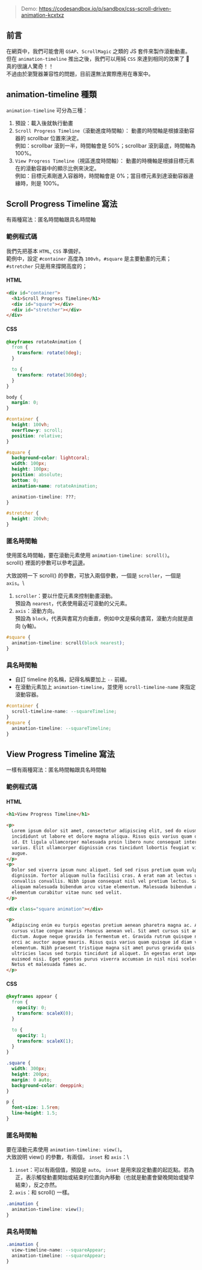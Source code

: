 > Demo: https://codesandbox.io/p/sandbox/css-scroll-driven-animation-kcxtxz

## 前言

在網頁中，我們可能會用 `GSAP`、`ScrollMagic` 之類的 JS 套件來製作滾動動畫。\
但在 `animation-timeline` 推出之後，我們可以用純 `CSS` 來達到相同的效果了 🤩 真的很讓人驚奇！！\
不過由於瀏覽器兼容性的問題，目前還無法實際應用在專案中。

## animation-timeline 種類

`animation-timeline` 可分為三種：

1. 預設：載入後就執行動畫
2. `Scroll Progress Timeline`（滾動進度時間軸）：
   動畫的時間軸是根據滾動容器的 scrollbar 位置來決定。\
   例如：scrollbar 滾到一半，時間軸會是 50%；scrollbar 滾到最底，時間軸為 100%。
3. `View Progress Timeline`（視區進度時間軸）：
   動畫的時機軸是根據目標元素在的滾動容器中的顯示比例來決定。\
   例如：目標元素剛進入容器時，時間軸會是 0%；當目標元素到達滾動容器邊緣時，則是 100%。

## Scroll Progress Timeline 寫法

有兩種寫法：匿名時間軸跟具名時間軸

### 範例程式碼

我們先把基本 `HTML`, `CSS` 準備好。\
範例中，設定 `#container` 高度為 `100vh`，`#square` 是主要動畫的元素；`#stretcher` 只是用來撐開高度的；

#### HTML

```html
<div id="container">
  <h1>Scroll Progress Timeline</h1>
  <div id="square"></div>
  <div id="stretcher"></div>
</div>
```

#### CSS

```css
@keyframes rotateAnimation {
  from {
    transform: rotate(0deg);
  }

  to {
    transform: rotate(360deg);
  }
}

body {
  margin: 0;
}

#container {
  height: 100vh;
  overflow-y: scroll;
  position: relative;
}

#square {
  background-color: lightcoral;
  width: 100px;
  height: 100px;
  position: absolute;
  bottom: 0;
  animation-name: rotateAnimation;

  animation-timeline: ???;
}

#stretcher {
  height: 200vh;
}
```

### 匿名時間軸

使用匿名時間軸，要在滾動元素使用 `animation-timeline: scroll()`。\
scroll() 裡面的參數可以參考[這邊](https://developer.mozilla.org/en-US/docs/Web/CSS/animation-timeline/scroll)。

大致說明一下 scroll() 的參數，可放入兩個參數，一個是 `scroller`，一個是 `axis`。\
1. `scroller`：要以什麼元素來控制動畫滾動。\
   預設為 `nearest`，代表使用最近可滾動的父元素。
2. `axis`：滾動方向。\
   預設為 `block`，代表與書寫方向垂直，例如中文是橫向書寫，滾動方向就是直向 (y軸)。

```css
#square {
  animation-timeline: scroll(block nearest);
}
```

### 具名時間軸

- 自訂 timeline 的名稱，記得名稱要加上 `--` 前綴。
- 在滾動元素加上 `animation-timeline`，並使用 `scroll-timeline-name` 來指定滾動容器。

```css
#container {
  scroll-timeline-name: --squareTimeline;
}
#square {
  animation-timeline: --squareTimeline;
}
```

## View Progress Timeline 寫法

一樣有兩種寫法：匿名時間軸跟具名時間軸

### 範例程式碼

#### HTML

```html
<h1>View Progress Timeline</h1>

<p>
  Lorem ipsum dolor sit amet, consectetur adipiscing elit, sed do eiusmod tempor
  incididunt ut labore et dolore magna aliqua. Risus quis varius quam quisque
  id. Et ligula ullamcorper malesuada proin libero nunc consequat interdum
  varius. Elit ullamcorper dignissim cras tincidunt lobortis feugiat vivamus at
  augue.
</p>
<p>
  Dolor sed viverra ipsum nunc aliquet. Sed sed risus pretium quam vulputate
  dignissim. Tortor aliquam nulla facilisi cras. A erat nam at lectus urna duis
  convallis convallis. Nibh ipsum consequat nisl vel pretium lectus. Sagittis
  aliquam malesuada bibendum arcu vitae elementum. Malesuada bibendum arcu vitae
  elementum curabitur vitae nunc sed velit.
</p>

<div class="square animation"></div>

<p>
  Adipiscing enim eu turpis egestas pretium aenean pharetra magna ac. Arcu
  cursus vitae congue mauris rhoncus aenean vel. Sit amet cursus sit amet
  dictum. Augue neque gravida in fermentum et. Gravida rutrum quisque non tellus
  orci ac auctor augue mauris. Risus quis varius quam quisque id diam vel quam
  elementum. Nibh praesent tristique magna sit amet purus gravida quis. Duis
  ultricies lacus sed turpis tincidunt id aliquet. In egestas erat imperdiet sed
  euismod nisi. Eget egestas purus viverra accumsan in nisl nisi scelerisque.
  Netus et malesuada fames ac.
</p>
```

#### CSS

```css
@keyframes appear {
  from {
    opacity: 0;
    transform: scaleX(0);
  }

  to {
    opacity: 1;
    transform: scaleX(1);
  }
}

.square {
  width: 300px;
  height: 200px;
  margin: 0 auto;
  background-color: deeppink;
}

p {
  font-size: 1.5rem;
  line-height: 1.5;
}
```

### 匿名時間軸

要在滾動元素使用 `animation-timeline: view()`。\
大致說明 view() 的參數，有兩個， `inset` 和 `axis`：\
1. `inset`：可以有兩個值，預設是 `auto`。 `inset` 是用來設定動畫的起訖點。若為正，表示觸發動畫開始或結束的位置向內移動（也就是動畫會變晚開始或變早結束），反之亦然。
2. `axis`：和 scroll() 一樣。

```css
.animation {
  animation-timeline: view();
}
```

### 具名時間軸

```css
.animation {
  view-timeline-name: --squareAppear;
  animation-timeline: --squareAppear;
}
```
